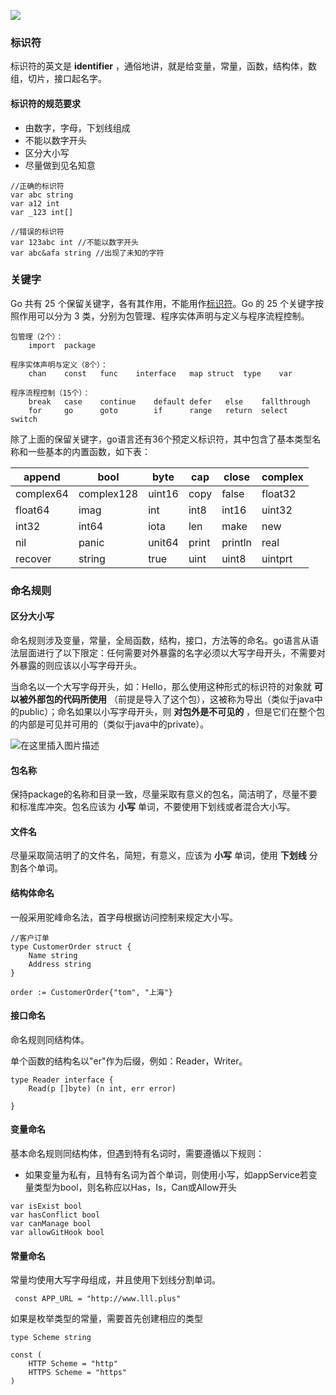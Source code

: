 
<BlogInfo id="404" title="golang学习笔记系列之标识符，关键字以及命名规则" author="白日梦想猿" pv=0 read_times=0 pre_cost_time="96" category="golang" tag_list="['golang']" create_time="2022.09.10 17:48:20.288849" update_time="2022.09.13 19:58:21" />


![](https://gimg2.baidu.com/image_search/src=http%3A%2F%2Fp8.itc.cn%2Fq_70%2Fimages03%2F20210221%2Fd778753d6a0d4ab9b685aaf362810c0d.gif&refer=http%3A%2F%2Fp8.itc.cn&app=2002&size=f9999,10000&q=a80&n=0&g=0n&fmt=auto?sec=1665661975&t=37860c72d333426b69c936abcb7d5473)

### 标识符

标识符的英文是 **identifier** ，通俗地讲，就是给变量，常量，函数，结构体，数组，切片，接口起名字。

#### 标识符的规范要求

  * 由数字，字母，下划线组成
  * 不能以数字开头
  * 区分大小写
  * 尽量做到见名知意

```golang
//正确的标识符
var abc string
var a12 int
var _123 int[]

//错误的标识符
var 123abc int //不能以数字开头
var abc&afa string //出现了未知的字符
```

### 关键字

Go 共有 25
个保留关键字，各有其作用，不能用作[标识符](https://so.csdn.net/so/search?q=%E6%A0%87%E8%AF%86%E7%AC%A6&spm=1001.2101.3001.7020)。Go
的 25 个关键字按照作用可以分为 3 类，分别为包管理、程序实体声明与定义与程序流程控制。


```golang
包管理（2个）：
	import	package

程序实体声明与定义（8个）：
	chan	const	func	interface	map	struct	type	var

程序流程控制（15个）：
	break	case	continue	default	defer	else	fallthrough	
	for		go		goto		if		range	return	select		switch
```


除了上面的保留关键字，go语言还有36个预定义标识符，其中包含了基本类型名称和一些基本的内置函数，如下表：

append | bool | byte | cap | close | complex  
---|---|---|---|---|---  
complex64 | complex128 | uint16 | copy | false | float32  
float64 | imag | int | int8 | int16 | uint32  
int32 | int64 | iota | len | make | new  
nil | panic | unit64 | print | println | real  
recover | string | true | uint | uint8 | uintprt  
  
### 命名规则

#### 区分大小写

命名规则涉及变量，常量，全局函数，结构，接口，方法等的命名。go语言从语法层面进行了以下限定：任何需要对外暴露的名字必须以大写字母开头，不需要对外暴露的则应该以小写字母开头。

当命名以一个大写字母开头，如：Hello，那么使用这种形式的标识符的对象就 **可以被外部包的代码所使用**
（前提是导入了这个包），这被称为导出（类似于java中的public）；命名如果以小写字母开头，则 **对包外是不可见的**
，但是它们在整个包的内部是可见并可用的（类似于java中的private）。

![在这里插入图片描述](https://img-blog.csdnimg.cn/323ed093cd0d48509e4e920bff1a6e49.png#pic_center)

#### 包名称

保持package的名称和目录一致，尽量采取有意义的包名，简洁明了，尽量不要和标准库冲突。包名应该为 **小写** 单词，不要使用下划线或者混合大小写。

#### 文件名

尽量采取简洁明了的文件名，简短，有意义，应该为 **小写** 单词，使用 **下划线** 分割各个单词。

#### 结构体命名

一般采用驼峰命名法，首字母根据访问控制来规定大小写。


```golang
//客户订单
type CustomerOrder struct {
    Name string
    Address string 
}

order := CustomerOrder{"tom", "上海"}
```


#### 接口命名

命名规则同结构体。

单个函数的结构名以"er"作为后缀，例如：Reader，Writer。


```golang
type Reader interface {
    Read(p []byte) (n int, err error) 
    
}
```


#### 变量命名

基本命名规则同结构体，但遇到特有名词时，需要遵循以下规则：

  * 如果变量为私有，且特有名词为首个单词，则使用小写，如appService若变量类型为bool，则名称应以Has，Is，Can或Allow开头
```golang
var isExist bool
var hasConflict bool
var canManage bool
var allowGitHook bool
```
 
#### 常量命名

常量均使用大写字母组成，并且使用下划线分割单词。


```golang
 const APP_URL = "http://www.lll.plus" 
```


如果是枚举类型的常量，需要首先创建相应的类型


```golang
type Scheme string

const (
	HTTP Scheme = "http"
    HTTPS Scheme = "https"
)
```

